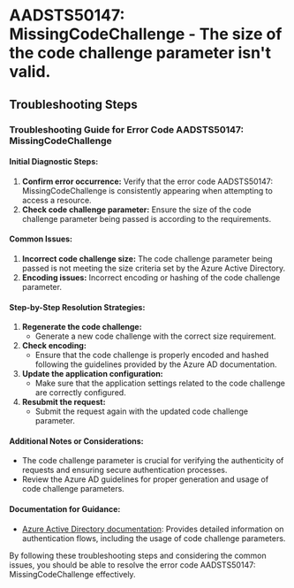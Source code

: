 # AADSTS50147: MissingCodeChallenge - The size of the code challenge parameter isn't valid.


## Troubleshooting Steps
### Troubleshooting Guide for Error Code AADSTS50147: MissingCodeChallenge

#### Initial Diagnostic Steps:
1. **Confirm error occurrence:** Verify that the error code AADSTS50147: MissingCodeChallenge is consistently appearing when attempting to access a resource.
2. **Check code challenge parameter:** Ensure the size of the code challenge parameter being passed is according to the requirements.

#### Common Issues:
1. **Incorrect code challenge size:** The code challenge parameter being passed is not meeting the size criteria set by the Azure Active Directory.
2. **Encoding issues:** Incorrect encoding or hashing of the code challenge parameter.

#### Step-by-Step Resolution Strategies:
1. **Regenerate the code challenge:**
    - Generate a new code challenge with the correct size requirement.
2. **Check encoding:**
    - Ensure that the code challenge is properly encoded and hashed following the guidelines provided by the Azure AD documentation.
3. **Update the application configuration:**
    - Make sure that the application settings related to the code challenge are correctly configured.
4. **Resubmit the request:**
    - Submit the request again with the updated code challenge parameter.

#### Additional Notes or Considerations:
- The code challenge parameter is crucial for verifying the authenticity of requests and ensuring secure authentication processes.
- Review the Azure AD guidelines for proper generation and usage of code challenge parameters.

#### Documentation for Guidance:
- [Azure Active Directory documentation](https://docs.microsoft.com/en-us/azure/active-directory/develop/v2-oauth2-auth-code-flow#authenticating-to-azure-ad): Provides detailed information on authentication flows, including the usage of code challenge parameters.

By following these troubleshooting steps and considering the common issues, you should be able to resolve the error code AADSTS50147: MissingCodeChallenge effectively.